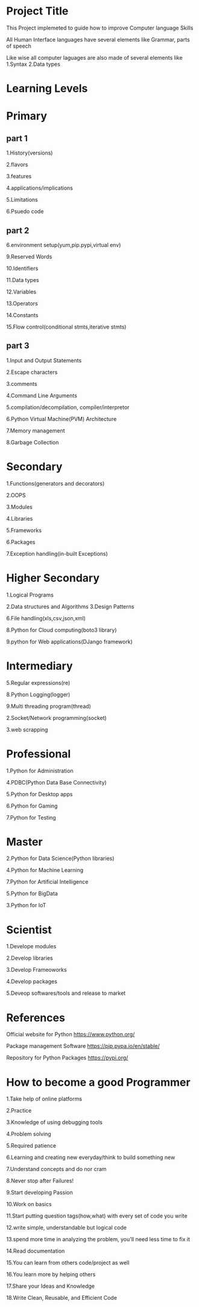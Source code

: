 Project Title
================================
This Project implemeted to guide how to improve Computer language Skills

All Human Interface languages have several elements like Grammar, parts of speech 

Like wise all computer  laguages are also made of several elements like 1.Syntax 2.Data types


Learning Levels
============================
Primary
======================

part 1
---------
1.History(versions)

2.flavors

3.features

4.applications/implications

5.Limitations

6.Psuedo code

part 2
------------

6.environment setup(yum,pip.pypi,virtual env)

9.Reserved Words

10.Identifiers

11.Data types

12.Variables

13.Operators

14.Constants

15.Flow control(conditional stmts,iterative stmts)

part 3
--------------

1.Input and Output Statements

2.Escape characters

3.comments

4.Command Line Arguments

5.compilation/decompilation, compiler/interpretor

6.Python Virtual Machine(PVM) Architecture

7.Memory management

8.Garbage Collection


Secondary
==============================
1.Functions(generators and decorators)

2.OOPS	

3.Modules

4.Libraries

5.Frameworks

6.Packages

7.Exception handling(in-built Exceptions)



Higher Secondary
=======================
1.Logical Programs

2.Data structures and  Algorithms
3.Design Patterns

6.File handling(xls,csv,json,xml)

8.Python for Cloud computing(boto3 library)

9.python for Web applications(DJango framework)

Intermediary
============================

5.Regular expressions(re)

8.Python Logging(logger)

9.Multi threading program(thread)

2.Socket/Network programming(socket)


3.web scrapping



Professional
======================
1.Python for  Administration

4.PDBC(Python Data Base Connectivity)

5.Python for Desktop apps

6.Python for Gaming

7.Python for Testing


Master
===============================
2.Python for Data Science(Python libraries)

4.Python for Machine Learning

7.Python for Artificial Intelligence

5.Python for BigData

3.Python for IoT


Scientist
===========================
1.Develope modules

2.Develop libraries

3.Develop Frameoworks 

4.Develop packages 

5.Deveop softwares/tools and release to market


References
===================================
Official website for Python
https://www.python.org/

Package management Software
https://pip.pypa.io/en/stable/

Repository for Python Packages
https://pypi.org/


How to become a good Programmer
=================================

1.Take help of online platforms

2.Practice

3.Knowledge of using debugging tools

4.Problem solving

5.Required patience

6.Learning and creating new everyday/think to build something new

7.Understand concepts and do nor cram

8.Never stop after Failures!

9.Start developing Passion 

10.Work on basics

11.Start putting question tags(how,what) with every set of code you write

12.write simple, understandable but logical code

13.spend more time in analyzing the problem, you'll need less time to fix it

14.Read documentation

15.You can learn from others code/project as well

16.You learn more by helping others

17.Share your Ideas and Knowledge

18.Write Clean, Reusable, and Efficient Code














